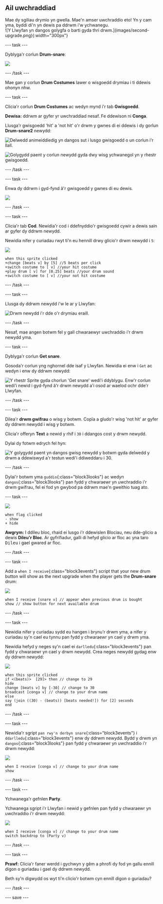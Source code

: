 ## Ail uwchraddiad

<div style="display: flex; flex-wrap: wrap">
<div style="flex-basis: 200px; flex-grow: 1; margin-right: 15px;">
Mae dy sgiliau drymio yn gwella. Mae'n amser uwchraddio eto! Yn y cam yma, byddi di'n yn dewis pa ddrwm i'w ychwanegu.
</div>
<div>
![Y Llwyfan yn dangos golygfa o barti gyda thri drwm.](images/second-upgrade.png){:width="300px"}
</div>
</div>

--- task ---

Dyblyga'r corlun **Drum-snare**:

![](images/duplicate-snare-drum.png)

--- /task ---

Mae gan y corlun **Drum Costumes** lawer o wisgoedd drymiau i ti ddewis ohonyn nhw.

--- task ---

Clicia'r corlun **Drum Costumes** ac wedyn mynd i'r tab **Gwisgoedd**.

**Dewisa:** ddrwm ar gyfer yr uwchraddiad nesaf. Fe ddewison ni **Conga**.

Llusga'r gwisgoedd 'hit' a 'not hit' o'r drwm y gwnes di ei ddewis i dy gorlun **Drum-snare2** newydd:

![Delwedd animeiddiedig yn dangos sut i lusgo gwisgoedd o un corlun i'r llall.](images/drag-costumes.gif)

![Golygydd paent y corlun newydd gyda dwy wisg ychwanegol yn y rhestr gwisgoedd.](images/drum-3-costumes.png)

--- /task ---

--- task ---

Enwa dy ddrwm i gyd-fynd â'r gwisgoedd y gwnes di eu dewis.

![](images/drum-3-named.png)

--- /task ---

--- task ---

Clicia'r tab **Cod**. Newidia'r cod i ddefnyddio'r gwisgoedd cywir a dewis sain ar gyfer dy ddrwm newydd.

Newidia nifer y curiadau rwyt ti'n eu hennill drwy glicio'r drwm newydd i `5`:

![](images/drum-3-icon.png)

```blocks3
when this sprite clicked
+change [beats v] by [5] //5 beats per click
+switch costume to [ v] //your hit costume
+play drum [ v] for [0.25] beats //your drum sound
+switch costume to [ v] //your not hit costume
```

--- /task ---

--- task ---

Llusga dy ddrwm newydd i'w le ar y Llwyfan:

![Drwm newydd i'r dde o'r drymiau eraill.](images/drum-3-positioned.png)

--- /task ---

Nesaf, mae angen botwm fel y gall chwaraewyr uwchraddio i'r drwm newydd yma.

--- task ---

Dyblyga'r corlun **Get snare**.

Gosoda'r corlun yng nghornel dde isaf y Llwyfan. Newidia ei enw i `Get` ac wedyn i enw dy ddrwm newydd:

![Y rhestr Sprite gyda chorlun 'Get snare' wedi'i ddyblygu. Enw'r corlun wedi'i newid i gyd-fynd â'r drwm newydd a'i osod ar waelod ochr dde'r Llwyfan.](images/get-drum-3.png)

--- /task ---

--- task ---

Dilea'r **drwm gwifrau** o wisg y botwm. Copïa a gludo'r wisg 'not hit' ar gyfer dy ddrwm newydd i wisg y botwm.

Clicia'r offeryn **Text** a newid y rhif i `30` i ddangos cost y drwm newydd.

Dylai dy fotwm edrych fel hyn:

![Y golygydd paent yn dangos gwisg newydd y botwm gyda delwedd y drwm a ddewiswyd a'r testun wedi'i ddiweddaru i 30.](images/get-drum-copy.png)

--- /task ---


Dylai'r botwm yma `guddio`{:class="block3looks"} ac wedyn `dangos`{:class="block3looks"} pan fydd y chwaraewr yn uwchraddio i'r drwm gwifrau, fel ei fod yn gwybod pa ddrwm mae'n gweithio tuag ato.

--- task ---

![](images/get-drum-3-icon.png)

```blocks3
when flag clicked
- show
+ hide
```

**Awgrym:** I ddileu bloc, rhaid ei lusgo i'r ddewislen Blociau, neu dde-glicio a dewis **Dileu'r Bloc**. Ar gyfrifiadur, galli di hefyd glicio ar floc ac yna taro <kbd>Dileu</kbd> i gael gwared ar floc.

--- /task ---

--- task ---

Add a `when I receive`{:class="block3events"} script that your new drum button will show as the next upgrade when the player gets the **Drum-snare** drum:

![](images/get-drum-3-icon.png)

```blocks3
when I receive [snare v] // appear when previous drum is bought
show // show button for next available drum
```

--- /task ---

--- task ---

Newidia nifer y curiadau sydd eu hangen i brynu'r drwm yma, a nifer y curiadau sy'n cael eu tynnu pan fydd y chwaraewr yn cael y drwm yma.

Newidia hefyd y neges sy'n cael ei `darlledu`{:class="block3events"} pan fydd y chwaraewr yn cael y drwm newydd. Crea neges newydd gydag enw dy ddrwm newydd:

![](images/get-drum-3-icon.png)

```blocks3
when this sprite clicked
if <(beats)>  [29]> then // change to 29
hide
change [beats v] by [-30] // change to 30
broadcast [conga v] // change to your drum name
else
say (join ((30) - (beats)) [beats needed!]) for [2] seconds
end
```

--- /task ---

--- task ---

Newidia'r sgript `pan rwy'n derbyn snare`{:class="block3events"} i `ddarlledu`{:class="block3events"} enw dy ddrwm newydd. Bydd y drwm yn `dangos`{:class="block3looks"} pan fydd y chwaraewr yn uwchraddio i'r drwm newydd:

![](images/drum-3-icon.png)

```blocks3
when I receive [conga v] // change to your drum name
show
```

--- /task ---

--- task ---

Ychwanega'r gefnlen **Party**.

Ychwanega sgript i'r Llwyfan i newid y gefnlen pan fydd y chwaraewr yn uwchraddio i'r drwm newydd:

![](images/stage-icon.png)

```blocks3
when I receive [conga v] // change to your drum name
switch backdrop to (Party v)
```

--- /task ---

--- task ---

**Prawf:** Clicia'r faner werdd i gychwyn y gêm a phrofi dy fod yn gallu ennill digon o guriadau i gael dy ddrwm newydd.

Beth sy'n digwydd os wyt ti'n clicio'r botwm cyn ennill digon o guriadau?

--- /task ---

--- save ---
